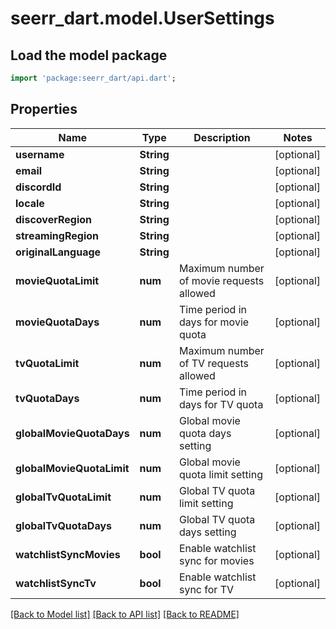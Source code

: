 # seerr_dart.model.UserSettings

## Load the model package
```dart
import 'package:seerr_dart/api.dart';
```

## Properties
Name | Type | Description | Notes
------------ | ------------- | ------------- | -------------
**username** | **String** |  | [optional] 
**email** | **String** |  | [optional] 
**discordId** | **String** |  | [optional] 
**locale** | **String** |  | [optional] 
**discoverRegion** | **String** |  | [optional] 
**streamingRegion** | **String** |  | [optional] 
**originalLanguage** | **String** |  | [optional] 
**movieQuotaLimit** | **num** | Maximum number of movie requests allowed | [optional] 
**movieQuotaDays** | **num** | Time period in days for movie quota | [optional] 
**tvQuotaLimit** | **num** | Maximum number of TV requests allowed | [optional] 
**tvQuotaDays** | **num** | Time period in days for TV quota | [optional] 
**globalMovieQuotaDays** | **num** | Global movie quota days setting | [optional] 
**globalMovieQuotaLimit** | **num** | Global movie quota limit setting | [optional] 
**globalTvQuotaLimit** | **num** | Global TV quota limit setting | [optional] 
**globalTvQuotaDays** | **num** | Global TV quota days setting | [optional] 
**watchlistSyncMovies** | **bool** | Enable watchlist sync for movies | [optional] 
**watchlistSyncTv** | **bool** | Enable watchlist sync for TV | [optional] 

[[Back to Model list]](../README.md#documentation-for-models) [[Back to API list]](../README.md#documentation-for-api-endpoints) [[Back to README]](../README.md)


